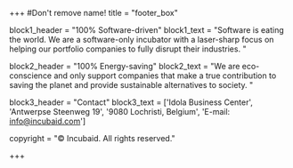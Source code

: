 +++
#Don't remove name!
title = "footer_box"

block1_header = "100% Software-driven"
block1_text = "Software is eating the world. We are a software-only incubator with a laser-sharp focus on helping our portfolio companies to fully disrupt their industries. "

block2_header = "100% Energy-saving"
block2_text = "We are eco-conscience and only support companies that make a true contribution to saving the planet and provide sustainable alternatives to society. "

block3_header = "Contact"
block3_text = ['Idola Business Center', 'Antwerpse Steenweg 19', '9080 Lochristi, Belgium', 'E-mail: info@incubaid.com']


copyright = "© Incubaid. All rights reserved."

+++




